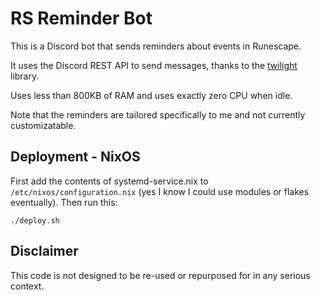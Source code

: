 # RS Reminder Bot

This is a Discord bot that sends reminders about events in Runescape.

It uses the Discord REST API to send messages, thanks to the [twilight](https://github.com/twilight-rs/twilight) library.

Uses less than 800KB of RAM and uses exactly zero CPU when idle.

Note that the reminders are tailored specifically to me and not currently customizatable.

## Deployment - NixOS

First add the contents of systemd-service.nix to `/etc/nixos/configuration.nix`
(yes I know I could use modules or flakes eventually). Then run this:

```
./deploy.sh
```

## Disclaimer

This code is not designed to be re-used or repurposed for in any serious context.
